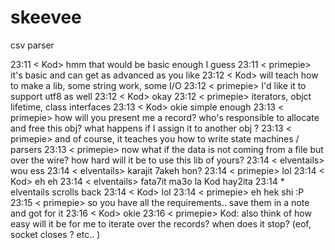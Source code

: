 # skeevee
csv parser


23:11 < Kod> hmm that would be basic enough I guess
23:11 < primepie> it's basic and can get as advanced as you like
23:12 < Kod> will teach how to make a lib, some string work, some I/O
23:12 < primepie> I'd like it to support utf8 as well
23:12 < Kod> okay
23:12 < primepie> iterators, objct lifetime, class interfaces
23:13 < Kod> okie simple enough
23:13 < primepie> how will you present me a record? who's responsible to allocate and free this obj? what happens if I assign it to another obj ?
23:13 < primepie> and of course, it teaches you how to write state machines / parsers
23:13 < primepie> now what if the data is not coming from a file but over the wire? how hard will it be to use this lib of yours?
23:14 < elventails> wou ess
23:14 < elventails> karajit 7akeh hon?
23:14 < primepie> lol
23:14 < Kod> eh eh
23:14 < elventails> fata7it ma3o la Kod hay2ita
23:14  * elventails scrolls back
23:14 < Kod> lol
23:14 < primepie> eh hek shi :P
23:15 < primepie> so you have all the requirements.. save them in a note and got for it
23:16 < Kod> okie
23:16 < primepie> Kod: also think of how easy will it be for me to iterate over the records? when does it stop? (eof, socket closes ? etc.. )
